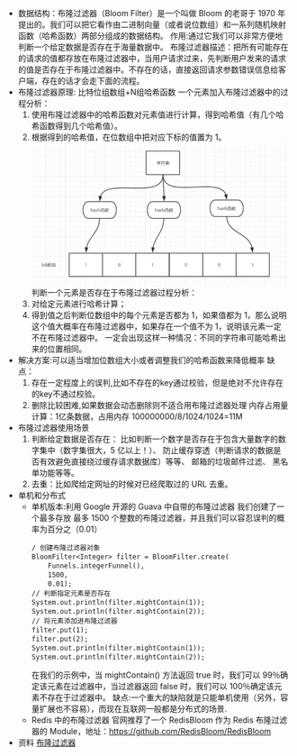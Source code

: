 - 数据结构：布隆过滤器（Bloom Filter）是一个叫做 Bloom 的老哥于 1970 年提出的。我们可以把它看作由二进制向量（或者说位数组）和一系列随机映射函数（哈希函数）两部分组成的数据结构。
  作用:通过它我们可以非常方便地判断一个给定数据是否存在于海量数据中。
  布隆过滤器描述：把所有可能存在的请求的值都存放在布隆过滤器中，当用户请求过来，先判断用户发来的请求的值是否存在于布隆过滤器中。不存在的话，直接返回请求参数错误信息给客户端，存在的话才会走下面的流程。
- 布隆过滤器原理: 比特位组数组+N组哈希函数
  一个元素加入布隆过滤器中的过程分析：
  1. 使用布隆过滤器中的哈希函数对元素值进行计算，得到哈希值（有几个哈希函数得到几个哈希值）。
  2. 根据得到的哈希值，在位数组中把对应下标的值置为 1。
  ![image.png](../assets/image_1655881221394_0.png) 
  判断一个元素是否存在于布隆过滤器过程分析：
  1. 对给定元素进行哈希计算；
  2. 得到值之后判断位数组中的每个元素是否都为 1，如果值都为 1，那么说明这个值大概率在布隆过滤器中，如果存在一个值不为 1，说明该元素一定不在布隆过滤器中。
  一定会出现这样一种情况：不同的字符串可能哈希出来的位置相同。
- 解决方案:可以适当增加位数组大小或者调整我们的哈希函数来降低概率
  缺点：
  1. 存在一定程度上的误判,比如不存在的key通过校验，但是绝对不允许存在的key不通过校验。
  2. 删除比较困难,如果数据会动态删除则不适合用布隆过滤器处理
  内存占用量计算：1亿条数据，占用内存 100000000/8/1024/1024=11M
- 布隆过滤器使用场景
  1. 判断给定数据是否存在：
  比如判断一个数字是否存在于包含大量数字的数字集中（数字集很大，5 亿以上！）、
   防止缓存穿透（判断请求的数据是否有效避免直接绕过缓存请求数据库）等等、
  邮箱的垃圾邮件过滤、
  黑名单功能等等。
  2. 去重：比如爬给定网址的时候对已经爬取过的 URL 去重。
- 单机和分布式
	- 单机版本:利用 Google 开源的 Guava 中自带的布隆过滤器
	  我们创建了一个最多存放 最多 1500 个整数的布隆过滤器，并且我们可以容忍误判的概率为百分之（0.01）
	  ```
	  / 创建布隆过滤器对象
	  BloomFilter<Integer> filter = BloomFilter.create(
	      Funnels.integerFunnel(),
	      1500,
	      0.01);
	  // 判断指定元素是否存在
	  System.out.println(filter.mightContain(1));
	  System.out.println(filter.mightContain(2));
	  // 将元素添加进布隆过滤器
	  filter.put(1);
	  filter.put(2);
	  System.out.println(filter.mightContain(1));
	  System.out.println(filter.mightContain(2));
	  ```
	  在我们的示例中，当 mightContain() 方法返回 true 时，我们可以 99％确定该元素在过滤器中，当过滤器返回 false 时，我们可以 100％确定该元素不存在于过滤器中。
	  缺点:一个重大的缺陷就是只能单机使用（另外，容量扩展也不容易），而现在互联网一般都是分布式的场景.
	- Redis 中的布隆过滤器
	  官网推荐了一个 RedisBloom 作为 Redis 布隆过滤器的 Module，地址：https://github.com/RedisBloom/RedisBloom
- 资料
  [布隆过滤器](https://javaguide.cn/cs-basics/data-structure/bloom-filter.html#%E4%BB%80%E4%B9%88%E6%98%AF%E5%B8%83%E9%9A%86%E8%BF%87%E6%BB%A4%E5%99%A8)